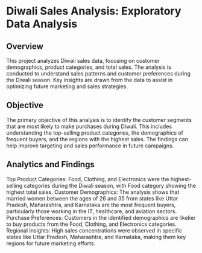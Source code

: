 # Diwali Sales Analysis: Exploratory Data Analysis

## Overview
This project analyzes Diwali sales data, focusing on customer demographics, product categories, and total sales. The analysis is conducted to understand sales patterns and customer preferences during the Diwali season. Key insights are drawn from the data to assist in optimizing future marketing and sales strategies.

## Objective
The primary objective of this analysis is to identify the customer segments that are most likely to make purchases during Diwali. This includes understanding the top-selling product categories, the demographics of frequent buyers, and the regions with the highest sales. The findings can help improve targeting and sales performance in future campaigns.

## Analytics and Findings

Top Product Categories: Food, Clothing, and Electronics were the highest-selling categories during the Diwali season, with Food category showing the highest total sales.
Customer Demographics: The analysis shows that married women between the ages of 26 and 35 from states like Uttar Pradesh, Maharashtra, and Karnataka are the most frequent buyers, particularly those working in the IT, healthcare, and aviation sectors.
Purchase Preferences: Customers in the identified demographics are likelier to buy products from the Food, Clothing, and Electronics categories.
Regional Insights: High sales concentrations were observed in specific states like Uttar Pradesh, Maharashtra, and Karnataka, making them key regions for future marketing efforts.
